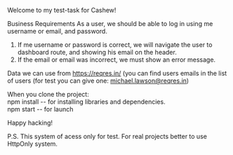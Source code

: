 Welcome to my test-task for Cashew!

Business Requirements
As a user, we should be able to log in using me username or email, and password.
1. If me username or password is correct, we will navigate the user to dashboard
route, and showing his email on the header.
2. If the email or email was incorrect, we must show an error message.

Data we can use from https://reqres.in/ (you can find users emails in the list of users (for test you can give one: michael.lawson@reqres.in)

When you clone the project:
<br/>
npm install -- for installing libraries and dependencies.
<br/>
npm start -- for launch

Happy hacking!


P.S. This system of acess only for test. 
For real projects better to use HttpOnly system.
